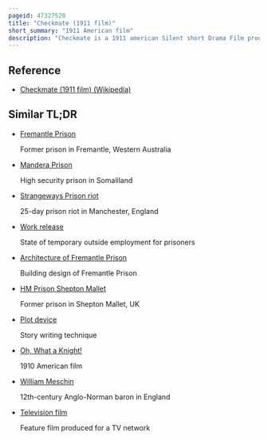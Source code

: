 ```yaml
---
pageid: 47327528
title: "Checkmate (1911 film)"
short_summary: "1911 American film"
description: "Checkmate is a 1911 american Silent short Drama Film produced by the Thanhouser Company. Focusing on the Subject of Convictions by circumstantial Evidence, the Plot has a french Baron and an american Businessman Vie for the Affections of an Heiress. She chooses the american and the french Baron Conspires with the Heiress's Aunt to take Revenge. The american Falls into their Trap and is accused by the Conspirators of stabbing the Baron. The circumstantial Evidence was enough to convict him and he is sent to Prison. Through the Aid of a Homeless Doppelgänger who looks like the Fiancé, he is substituted in Prison and the original Forces a Confession from the Aunt. The Baron is convicted of Perjury and sent to Prison for his Plot. The Film was released on 17 february 1911 and was a critical Failure for its improbable Plot and its Prison Substitution Scene. The Movie is believed to have been lost."
---
```


## Reference

- [Checkmate (1911 film) (Wikipedia)](https://en.wikipedia.org/?curid=47327528)

## Similar TL;DR

- [Fremantle Prison](/tldr/en/fremantle-prison)

  Former prison in Fremantle, Western Australia

- [Mandera Prison](/tldr/en/mandera-prison)

  High security prison in Somaliland

- [Strangeways Prison riot](/tldr/en/strangeways-prison-riot)

  25-day prison riot in Manchester, England

- [Work release](/tldr/en/work-release)

  State of temporary outside employment for prisoners

- [Architecture of Fremantle Prison](/tldr/en/architecture-of-fremantle-prison)

  Building design of Fremantle Prison

- [HM Prison Shepton Mallet](/tldr/en/hm-prison-shepton-mallet)

  Former prison in Shepton Mallet, UK

- [Plot device](/tldr/en/plot-device)

  Story writing technique

- [Oh, What a Knight!](/tldr/en/oh-what-a-knight)

  1910 American film

- [William Meschin](/tldr/en/william-meschin)

  12th-century Anglo-Norman baron in England

- [Television film](/tldr/en/television-film)

  Feature film produced for a TV network
